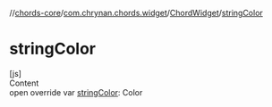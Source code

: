 //[chords-core](../../../index.md)/[com.chrynan.chords.widget](../index.md)/[ChordWidget](index.md)/[stringColor](string-color.md)



# stringColor  
[js]  
Content  
open override var [stringColor](string-color.md): Color  




